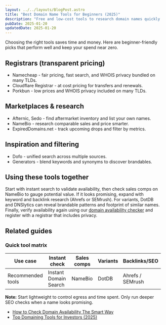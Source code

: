 ```yaml
---
layout: ../../layouts/BlogPost.astro
title: "Best Domain Name Tools for Beginners (2025)"
description: "Free and low-cost tools to research domain names quickly - registrars, marketplaces, sales databases, and inspiration generators."
pubDate: 2025-01-20
updatedDate: 2025-01-20
---
```


Choosing the right tools saves time and money. Here are beginner-friendly picks that perform well and keep your spend near zero.

## Registrars (transparent pricing)

- Namecheap - fair pricing, fast search, and WHOIS privacy bundled on many TLDs.
- Cloudflare Registrar - at cost pricing for transfers and renewals.
- Porkbun - low prices and WHOIS privacy included on many TLDs.

## Marketplaces & research

- Afternic, Sedo - find aftermarket inventory and list your own names.
- NameBio - research comparable sales and price smarter.
- ExpiredDomains.net - track upcoming drops and filter by metrics.

## Inspiration and filtering

- Dofo - unified search across multiple sources.
- Generators - blend keywords and synonyms to discover brandables.

## Using these tools together

Start with instant search to validate availability, then check sales comps on NameBio to gauge potential value. If it looks promising, expand with keyword and backlink research (Ahrefs or SEMrush). For variants, DotDB and DNSlytics can reveal brandable patterns and footprint of similar names. Finally, verify availability again using our [domain availability checker](/domain-availability-checker) and register with a registrar that includes privacy.

## Related guides

### Quick tool matrix

| Use case | Instant check | Sales comps | Variants | Backlinks/SEO |
|---|---|---|---|---|
| Recommended tools | Instant Domain Search | NameBio | DotDB | Ahrefs / SEMrush |

<div class="callout callout-note mt-6">
  <strong>Note:</strong> Start lightweight to control egress and time spent. Only run deeper SEO checks when a name looks promising.
</div>

- [How to Check Domain Availability The Smart Way](/blog/how-to-check-domain-availability-smart-way)
- [Top Domaining Tools for Investors (2025)](/blog/top-domaining-tools-for-investors-2025)
